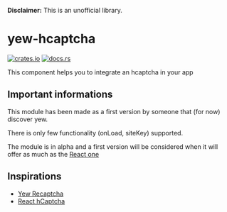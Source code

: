 **Disclaimer:** This is an unofficial library.

# yew-hcaptcha

[![crates.io](https://img.shields.io/crates/v/yew-hcaptcha.svg)](https://crates.io/crates/yew-recaptcha-v3)
[![docs.rs](https://docs.rs/yew-hcaptcha/badge.svg)](https://docs.rs/yew-hcaptcha)

This component helps you to integrate an hcaptcha in your app

## Important informations

This module has been made as a first version by someone that (for now) discover yew.

There is only few functionality (onLoad, siteKey) supported.

The module is in alpha and a first version will be considered when it will offer as much as the [React one](https://www.npmjs.com/package/@hcaptcha/react-hcaptcha)

## Inspirations

- [Yew Recaptcha](https://github.com/security-union/yew-recaptcha)
- [React hCaptcha](https://github.com/hCaptcha/react-hcaptcha)
